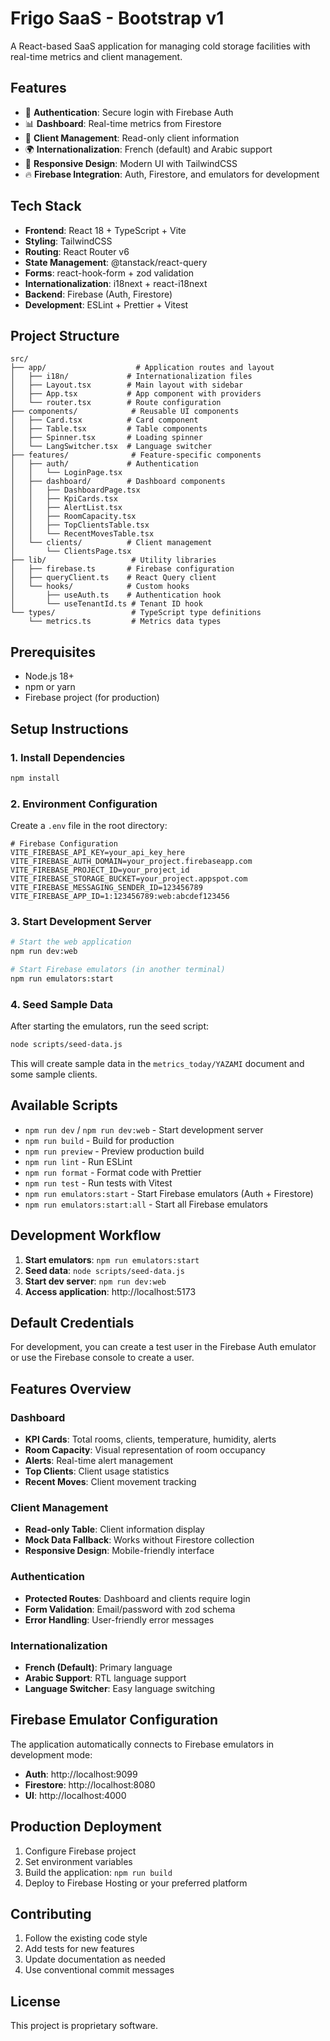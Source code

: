 # Frigo SaaS - Bootstrap v1

A React-based SaaS application for managing cold storage facilities with real-time metrics and client management.

## Features

- 🔐 **Authentication**: Secure login with Firebase Auth
- 📊 **Dashboard**: Real-time metrics from Firestore
- 👥 **Client Management**: Read-only client information
- 🌍 **Internationalization**: French (default) and Arabic support
- 📱 **Responsive Design**: Modern UI with TailwindCSS
- 🔥 **Firebase Integration**: Auth, Firestore, and emulators for development

## Tech Stack

- **Frontend**: React 18 + TypeScript + Vite
- **Styling**: TailwindCSS
- **Routing**: React Router v6
- **State Management**: @tanstack/react-query
- **Forms**: react-hook-form + zod validation
- **Internationalization**: i18next + react-i18next
- **Backend**: Firebase (Auth, Firestore)
- **Development**: ESLint + Prettier + Vitest

## Project Structure

```
src/
├── app/                    # Application routes and layout
│   ├── i18n/             # Internationalization files
│   ├── Layout.tsx        # Main layout with sidebar
│   ├── App.tsx           # App component with providers
│   └── router.tsx        # Route configuration
├── components/            # Reusable UI components
│   ├── Card.tsx          # Card component
│   ├── Table.tsx         # Table components
│   ├── Spinner.tsx       # Loading spinner
│   └── LangSwitcher.tsx  # Language switcher
├── features/              # Feature-specific components
│   ├── auth/             # Authentication
│   │   └── LoginPage.tsx
│   ├── dashboard/        # Dashboard components
│   │   ├── DashboardPage.tsx
│   │   ├── KpiCards.tsx
│   │   ├── AlertList.tsx
│   │   ├── RoomCapacity.tsx
│   │   ├── TopClientsTable.tsx
│   │   └── RecentMovesTable.tsx
│   └── clients/          # Client management
│       └── ClientsPage.tsx
├── lib/                   # Utility libraries
│   ├── firebase.ts       # Firebase configuration
│   ├── queryClient.ts    # React Query client
│   └── hooks/            # Custom hooks
│       ├── useAuth.ts    # Authentication hook
│       └── useTenantId.ts # Tenant ID hook
└── types/                 # TypeScript type definitions
    └── metrics.ts         # Metrics data types
```

## Prerequisites

- Node.js 18+ 
- npm or yarn
- Firebase project (for production)

## Setup Instructions

### 1. Install Dependencies

```bash
npm install
```

### 2. Environment Configuration

Create a `.env` file in the root directory:

```env
# Firebase Configuration
VITE_FIREBASE_API_KEY=your_api_key_here
VITE_FIREBASE_AUTH_DOMAIN=your_project.firebaseapp.com
VITE_FIREBASE_PROJECT_ID=your_project_id
VITE_FIREBASE_STORAGE_BUCKET=your_project.appspot.com
VITE_FIREBASE_MESSAGING_SENDER_ID=123456789
VITE_FIREBASE_APP_ID=1:123456789:web:abcdef123456
```

### 3. Start Development Server

```bash
# Start the web application
npm run dev:web

# Start Firebase emulators (in another terminal)
npm run emulators:start
```

### 4. Seed Sample Data

After starting the emulators, run the seed script:

```bash
node scripts/seed-data.js
```

This will create sample data in the `metrics_today/YAZAMI` document and some sample clients.

## Available Scripts

- `npm run dev` / `npm run dev:web` - Start development server
- `npm run build` - Build for production
- `npm run preview` - Preview production build
- `npm run lint` - Run ESLint
- `npm run format` - Format code with Prettier
- `npm run test` - Run tests with Vitest
- `npm run emulators:start` - Start Firebase emulators (Auth + Firestore)
- `npm run emulators:start:all` - Start all Firebase emulators

## Development Workflow

1. **Start emulators**: `npm run emulators:start`
2. **Seed data**: `node scripts/seed-data.js`
3. **Start dev server**: `npm run dev:web`
4. **Access application**: http://localhost:5173

## Default Credentials

For development, you can create a test user in the Firebase Auth emulator or use the Firebase console to create a user.

## Features Overview

### Dashboard
- **KPI Cards**: Total rooms, clients, temperature, humidity, alerts
- **Room Capacity**: Visual representation of room occupancy
- **Alerts**: Real-time alert management
- **Top Clients**: Client usage statistics
- **Recent Moves**: Client movement tracking

### Client Management
- **Read-only Table**: Client information display
- **Mock Data Fallback**: Works without Firestore collection
- **Responsive Design**: Mobile-friendly interface

### Authentication
- **Protected Routes**: Dashboard and clients require login
- **Form Validation**: Email/password with zod schema
- **Error Handling**: User-friendly error messages

### Internationalization
- **French (Default)**: Primary language
- **Arabic Support**: RTL language support
- **Language Switcher**: Easy language switching

## Firebase Emulator Configuration

The application automatically connects to Firebase emulators in development mode:

- **Auth**: http://localhost:9099
- **Firestore**: http://localhost:8080
- **UI**: http://localhost:4000

## Production Deployment

1. Configure Firebase project
2. Set environment variables
3. Build the application: `npm run build`
4. Deploy to Firebase Hosting or your preferred platform

## Contributing

1. Follow the existing code style
2. Add tests for new features
3. Update documentation as needed
4. Use conventional commit messages

## License

This project is proprietary software.
